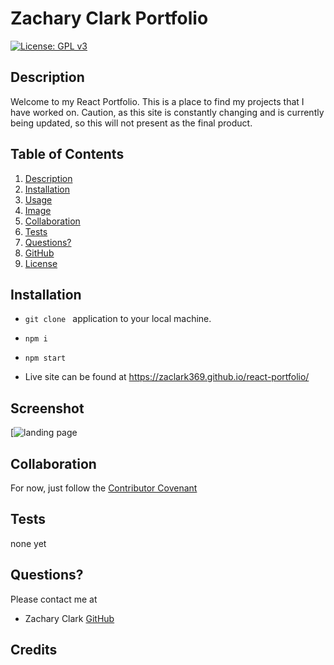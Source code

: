 # Zachary Clark Portfolio

[![License: GPL v3](https://img.shields.io/badge/License-GPLv3-blue.svg)](https://www.gnu.org/licenses/gpl-3.0)

## Description

Welcome to my React Portfolio. This is a place to find my projects that I have worked on. Caution, as this site is constantly changing and is currently being updated, so this will not present as the final product.


## Table of Contents

1. [Description](#description)
2. [Installation](#installation)
3. [Usage](#usage)
4. [Image](#screenshot)
5. [Collaboration](#collaboration)
6. [Tests](#tests)
7. [Questions?](#questions?)
8. [GitHub](#gitHub)
9. [License](#license)

## Installation

- `git clone ` application to your local machine.
- `npm i `
- `npm start`

- Live site can be found at https://zaclark369.github.io/react-portfolio/
  

## Screenshot

[![landing page](./public/img/screenshotHomepage.png)

## Collaboration

For now, just follow the [Contributor Covenant](https://www.contributor-covenant.org/)

## Tests

none yet

## Questions?

Please contact me at

- Zachary Clark [GitHub](https://github.com/zaclark369)


## Credits


